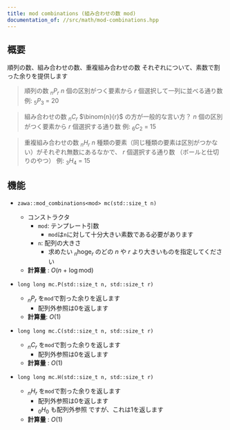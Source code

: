 ```yaml
---
title: mod combinations (組み合わせの数 mod)
documentation_of: //src/math/mod-combinations.hpp
---
```


## 概要

順列の数、組み合わせの数、重複組み合わせの数 それぞれについて、素数で割った余りを提供します


> 順列の数 $_nP_r$
> $n$ 個の区別がつく要素から $r$ 個選択して一列に並べる通り数
> 例: $_5P_3\ =\ 20$

> 組み合わせの数 $_nC_r$
> $\binom{n}{r}$ の方が一般的な言い方？
> $n$ 個の区別がつく要素から $r$ 個選択する通り数
> 例: $_6C_2\ =\ 15$

> 重複組み合わせの数 $_nH_r$
> $n$ 種類の要素（同じ種類の要素は区別がつかない）がそれぞれ無数にあるなかで、 $r$ 個選択する通り数
> （ボールと仕切りのやつ）
> 例: $_3H_4\ =\ 15$

## 機能

- `zawa::mod_combinations<mod> mc(std::size_t n)`
	- コンストラクタ
		- `mod`: テンプレート引数
			- `mod`は`n`に対して十分大きい素数である必要があります
		- `n`: 配列の大きさ			
			- 求めたい $_n\text{hoge}_r$ のどの $n$ や $r$ より大きいものを指定してください
	- **計算量** : $O(n\ +\ \log \text{mod})$

- `long long mc.P(std::size_t n, std::size_t r)`
	- $_nP_r$ を`mod`で割った余りを返します 
		- 配列外参照は0を返します
	- **計算量**: $O(1)$

- `long long mc.C(std::size_t n, std::size_t r)`
	- $_nC_r$ を`mod`で割った余りを返します
		- 配列外参照は0を返します
	- **計算量** : $O(1)$

- `long long mc.H(std::size_t n, std::size_t r)`
	- $_nH_r$ を`mod`で割った余りを返します
		- 配列外参照は0を返します
		- $_0H_0$ も配列外参照 ですが、これは1を返します
	- **計算量** : $O(1)$
